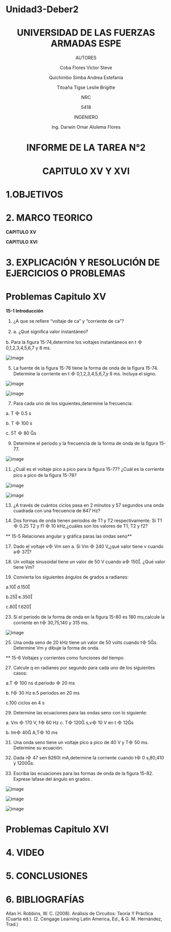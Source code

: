 # Unidad3-Deber2

<div align="center">

# UNIVERSIDAD DE LAS FUERZAS ARMADAS ESPE

AUTORES

Coba Flores Víctor Steve

Quichimbo Simba Andrea Estefania

Titoaña Tigse Leslie Brigitte

NRC
  
5418

INGENIERO

Ing. Darwin Omar Alulema Flores

# INFORME DE LA TAREA N°2

# CAPITULO XV Y XVI 
  
</div>

# 1.OBJETIVOS

# 2. MARCO TEORICO

**CAPITULO XV**

<div align="center">
  
</div>

**CAPITULO XVI**

<div align="center">
  
</div>

# **3. EXPLICACIÓN Y RESOLUCIÓN DE EJERCICIOS O PROBLEMAS**

# Problemas Capitulo XV

**15-1 Introducción**

1. ¿A que se reﬁere “voltaje de ca” y “corriente de ca”?

3. a. ¿Qué signiﬁca valor instantáneo?

b. Para la ﬁgura 15-74,determine los voltajes instantáneos en t  0,1,2,3,4,5,6,7 y 8 ms.

![image](https://user-images.githubusercontent.com/84430867/128660554-72eaf7a7-eb57-4d9b-afac-181386833066.png)

5. La fuente de la ﬁgura 15-76 tiene la forma de onda de la ﬁgura 15-74. Determine la corriente en t  0,1,2,3,4,5,6,7,y 8 ms. Incluya el signo.

![image](https://user-images.githubusercontent.com/84430867/128660822-2f4c24ea-326a-4dbd-81d3-570183e51706.png)

![image](https://user-images.githubusercontent.com/84430867/128660859-574d8ce3-f0cd-450b-912a-fc6031d243f7.png)

7. Para cada uno de los siguientes,determine la frecuencia:

a. T  0.5 s

b. T  100 s

c. 5T  80 s

9. Determine el periodo y la frecuencia de la forma de onda de la ﬁgura 15-77.

![image](https://user-images.githubusercontent.com/84430867/128661034-e05068dd-d951-45fb-87c9-801ed4eb5d78.png)

11. ¿Cuál es el voltaje pico a pico para la ﬁgura 15-77? ¿Cuál es la corriente pico a pico de la ﬁgura 15-78?

![image](https://user-images.githubusercontent.com/84430867/128661140-7d331795-4880-43c2-b240-ccbae06f4561.png)

![image](https://user-images.githubusercontent.com/84430867/128661183-4e8d1fdd-6395-4e78-9be7-f588855395f3.png)

13. ¿A través de cuántos ciclos pasa en 2 minutos y 57 segundos una onda cuadrada con una frecuencia de 847 Hz?

15. Dos formas de onda tienen periodos de T1 y T2 respectivamente. Si T1  0.25 T2 y f1  10 kHz,¿cuáles son los valores de T1, T2 y f2?

** 15-5 Relaciones angular y gráﬁca paras las ondas seno**

17. Dado el voltaje v Vm sen a. Si Vm  240 V,¿qué valor tiene v cuando a 37?

19. Un voltaje sinusoidal tiene un valor de 50 V cuando a 150. ¿Qué valor tiene Vm?

21. Convierta los siguientes ángulos de grados a radianes:

a.10                                          d.150

b.25                                          e.350

c.80                                          f.620

23. Si el periodo de la forma de onda en la ﬁgura 15-80 es 180 ms,calcule la corriente en t 30,75,140 y 315 ms.

![image](https://user-images.githubusercontent.com/84430867/128661623-35ff4449-b2a3-4078-9228-335ba4e8c898.png)

25. Una onda seno de 20 kHz tiene un valor de 50 volts cuando t 5s. Determine Vm y dibuje la forma de onda.

** 15-6 Voltajes y corrientes como funciones del tiempo

27. Calcule q en radianes por segundo para cada uno de los siguientes casos:

a.T  100 ns                                   d.periodo  20 ms

b. f 30 Hz                                    e.5 periodos en 20 ms

c.100 ciclos en 4 s

29. Determine las ecuaciones para las ondas seno con lo siguiente:

a. Vm  170 V, f 60 Hz                        c. T 120 s,v 10 V en t  12s

b. Im 40 A,T 10 ms

31. Una onda seno tiene un voltaje pico a pico de 40 V y T 50 ms. Determine su ecuación.

33. Dada i 47 sen 8260t mA,determine la corriente cuando t 0 s,80,410 y 1200s.

35. Escriba las ecuaciones para las formas de onda de la ﬁgura 15-82. Exprese lafase del ángulo en grados .

![image](https://user-images.githubusercontent.com/84430867/128662759-15736489-03f7-41b5-9950-968b11a921d6.png)

![image](https://user-images.githubusercontent.com/84430867/128662774-c16e88fa-4498-4819-9174-7bf3f59284e4.png)

![image](https://user-images.githubusercontent.com/84430867/128662797-1e573e18-9eb4-4628-a60d-85f7c781e026.png)





# Problemas Capitulo XVI

# 4. VIDEO

# 5. CONCLUSIONES

# 6. BIBLIOGRAFÍAS

Allan H. Robbins, W. C. (2008). Análisis de Circuitos: Teoría Y Práctica (Cuarta ed.). (2. Cengage Learning Latin America, Ed., & G. M. Hernández, Trad.)
